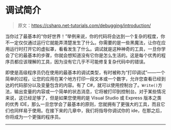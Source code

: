 # 调试简介

> 原文：<https://csharp.net-tutorials.com/debugging/introduction/>

当你过了最基本的“你好世界！”举例来说，你的代码将会达到一个复杂的程度，你不一定仅仅通过运行它就能弄清楚发生了什么。你需要的是一些黑魔法，让你在应用运行时打开它的虚拟罩，看看发生了什么。调试就是这种神奇的工具，一旦你学会了它的最基本的步骤，你就会想知道没有它你是怎么生活的。这是每个优秀的程序员都应该理解的工具，因为没有它几乎不可能修复复杂代码中的错误。

即使是高级程序员仍在使用的最基本的调试类型，有时被称为“打印调试”——一个简单的过程，让您的应用在某个地方打印一段文本或一个数字，允许您查看已经到达的代码部分以及变量包含的内容。有了 C#，就可以使用控制台了。`Write()`方法，输出变量的内容或一个简单的状态消息，它将被打印到控制台。对于某些情况来说，这已经足够了，但是如果您使用的是 Visual Studio 或 Express 版本之类的优秀 IDE，那么一旦您学会了最基本的原则，您就拥有了更强大的工具，而且它们也同样易于使用。在接下来的几章中，我们将指导你调试你的 ide，在那之后，你将成为一个更强的程序员。

* * *